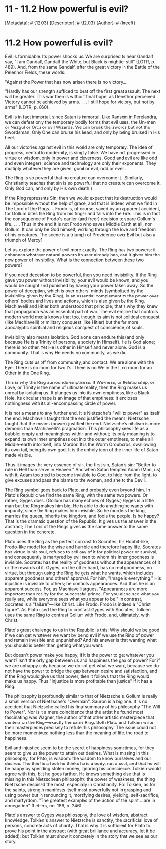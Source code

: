 # 11 - 11.2 How powerful is evil?
[Metadata]: # {12.03}
[Descriptor]: # {12.03}
[Author]: # {kreeft}

# 11.2 How powerful is evil?
Evil is formidable. Its power shocks us. We are surprised to hear Gandalf say,
"I am Gandalf, Gandalf the White, but Black is mightier still" (LOTR, p. 489).
And, from the same Gandalf, after the great victory in the Battle of the
Pelennor Fields, these words:

"Against the Power that has now arisen there is no victory....

"Hardly has our strength sufficed to beat off the first great assault. The next
will be greater. This war then is without final hope, as Denethor perceived.
Victory cannot be achieved by arms. . . . I still hope for victory, but not by
arms" (LOTR, p. 860).

Evil is in fact immortal, since Satan is immortal. Like Ransom in Perelandra,
we can defeat only the temporary bodily forms that evil uses, the Un-men or
Nazgul or Orcs or evil Wizards. We can break the swords but not the Swordsman.
Only One can bruise his head, and only by being bruised in His heel.

All our victories against evil in this world are only temporary. The idea of
progress, central to modernity, is simply false. We have not progressed in
virtue or wisdom, only in power and cleverness. Good and evil are like odd and
even integers; science and technology are only their exponents. They multiply
whatever they are given, good or evil, odd or even.

The Ring is so powerful that no creature can overcome it. (Similarly,
Christianity teaches that sin is so powerful that no creature can overcome it.
Only God can, and only by His own death.)

If the Ring represents Sin, then we would expect that its destruction would be
impossible without the help of grace, and that is indeed what we find in The
Lord of the Rings.... Frodo is, of course, saved by an apparent accident, for
Gollum bites the Ring from his finger and falls into the Fire. This is in fact
the consequence of Frodo's earlier (and freer) decision to spare Gollum's life.
. . . Thus in the end it is not Frodo who saves Middle Earth at all, nor
Gollum. It can only be God himself, working through the love and freedom of his
creatures. The scene is a triumph of Providence over Evil but also a triumph of
Mercy.1

Let us explore the power of evil more exactly. The Ring has two powers: it
enhances whatever natural powers its user already has, and it gives him the new
power of invisibility. What is the connection between these two powers?

If you need deception to be powerful, then you need invisibility. If the Ring
gave you power without invisibility, your evil would be known, and you would be
caught and punished by having your power taken away. So the power of deception,
which is over others' minds (symbolized by the invisibility given by the Ring),
is an essential complement to the power over others' bodies and lives and
actions, which is also given by the Ring. Machiavelli and Hitler both
understood that principle; that's why they knew that propaganda was an
essential part of war. The evil empire that controls modern world media knows
that too, though its aim is not political conquest (like Machiavelli) or
military conquest (like Hitler) but the far more apocalyptic spiritual and
religious conquest of conscience, of souls.

Invisibility also means isolation. God alone can endure this (and only because
He is a Trinity of persons, a society in Himself). He is God alone; there is no
other. Yet He is other in Himself and never alone. God is a community. That is
why He needs no community, as we do.

The Ring cuts us off from community, and contact. We are alone with the Eye.
There is no room for two I's. There is no We in the I, no room for an Other in
the One Ring.

This is why the Ring surrounds emptiness. If We-ness, or Relationship, or Love,
or Trinity is the name of ultimate reality, then the Ring makes us unreal by
isolating us. It plunges us into its own emptiness, like a Black Hole. Its
circular shape is an image of that emptiness: it encloses nothingness with its
all-encompassing circle of power.

It is not a means to any further end. It is Nietzsche's "will to power" as
itself the end. Machiavelli taught that the end justified the means; Nietzsche
taught that the means (power) justified the end. Nietzsche's nihilism is more
demonic than Machiavelli's pragmatism. This philosophy sees life as a bubble:
empty and meaningless within and without; its only meaning is to expand its own
inner emptiness out into the outer emptiness, to make all Middle-earth into
itself, into Mordor. It is the Worm Orouboros, swallowing its own tail, being
its own god. It is the unholy icon of the inner life of Satan made visible.

Thus it images the very essence of sin, the first sin, Satan's sin: "Better to
rule in Hell than serve in Heaven." And when Satan tempted Adam (Man, us) with
it, Adam too tried to become invisible to God, to hide from the light, to give
excuses and pass the blame to the woman, and she to the Devil.

The Ring symbol goes back to Plato, and probably even beyond him. In Plato's
Republic we find the same Ring, with the same two powers. Or rather, Gyges
does. (Gollum has many echoes of Gyges.) Gyges is a little man but the Ring
makes him big. He is able to do anything he wants with impunity, since the Ring
makes him invisible. So he murders the king, marries the queen, inherits the
kingdom, and fools the people. Is he happy? That is the dramatic question of
the Republic. It gives us the answer in the abstract; The Lord of the Rings
gives us the same answer to the same question in the concrete.

Plato uses the Ring as the perfect contrast to Socrates, his Hobbit-like,
Frodo-like model for the wise and humble and therefore happy life. Socrates has
virtue in his soul, refuses to sell any of it for political power or survival,
and consequently is martyred by evil men to whom his inner goodness is
invisible. Socrates has the reality of goodness without the appearances of it
or the rewards of it. Gyges, on the other hand, has no real goodness, no
virtue, but through using the Ring he gets what he wants, which includes
apparent goodness and others' approval. For him, "Image is everything." His
injustice is invisible to others; he controls appearances. And thus he is an
apparent success. For, as Machiavelli argues, "Appearances are more important
than reality for the successful prince. For you alone see what you really are,
while everyone sees what you appear to be." In contrast, Socrates is a
"failure"—like Christ. Like Frodo. Frodo is indeed a "Christ figure". As Plato
used the Ring to contrast Gyges with Socrates, Tolkien uses the same Ring to
contrast Gollum with Frodo, and, ultimately, with Christ.

Plato's great challenge to us in the Republic is this: Why should we be good if
we can get whatever we want by being evil if we use the Ring of power and
remain invisible and unpunished? And his answer is that wanting what you should
is better than getting what you want.

But doesn't power make you happy, if it is the power to get whatever you want?
Isn't the only gap between us and happiness the gap of power? For if we are
unhappy only because we do not get what we want, because we do not have the
power to bridge the gap between desire and satisfaction, and if the Ring would
give us that power, then it follows that the Ring would make us happy. Thus
"injustice is more profitable than justice" if it has a Ring.

The philosophy is profoundly similar to that of Nietzsche's. Gollum is really a
small version of Nietzsche's "Overman". Sauron is a big one. It is no accident
that Nietzsche called his final summary of his philosophy "The Will to Power".
Nor is it a mere coincidence that the artist he found most fascinating was
Wagner, the author of that other artistic masterpiece that centers on the
Ring—exactly the same Ring. Both Plato and Tolkien write their masterpieces
precisely to refute this philosophy. The issue could not be more momentous:
nothing less than the meaning of life, the road to happiness.

Evil and injustice seem to be the secret of happiness sometimes, for they seem
to give us the power to attain our desires. What is missing in this philosophy,
for Plato, is wisdom: the wisdom to know ourselves and our desires. The thief
is a fool: he thinks he is a body, not a soul, and that he will be happy by
spending stolen money, ignoring his conscience. Tolkien would agree with this,
but he goes farther. He knows something else that is missing in this
Nietzschean philosophy: the power of weakness, the thing Nietzsche despised the
most, especially in Christianity. For Tolkien, as for the saints, strength
manifests itself most powerfully not in grasping and using power but in
renouncing it, mortifying desires, yielding, self-sacrifice, and martyrdom.
"The greatest examples of the action of the spirit ...are in abnegation"
(Letters, no. 186, p. 246).

Plato's answer to Gyges was philosophy, the love of wisdom, abstract knowledge.
Tolkien's answer to Nietzsche is sanctity, the sacrificial love of persons,
concrete acts of charity. That is why it is sufficient for Plato to prove his
point in the abstract (with great brilliance and accuracy, let it be added);
but Tolkien must show it concretely in the story that we see as our story.

